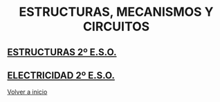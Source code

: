 
<h1 align="center"> ESTRUCTURAS, MECANISMOS Y CIRCUITOS </h1>

 ## [ESTRUCTURAS 2º E.S.O.](https://github.com/angelmicelti/TecnoVilladiego2/4EstruMeca/Estructuras/readme.md)

 ## [ELECTRICIDAD 2º E.S.O.](Electricidad/readme.md)

[Volver a inicio](https://github.com/angelmicelti/TecnoVilladiego2)
